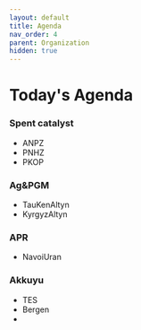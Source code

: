 ```yaml
---
layout: default
title: Agenda
nav_order: 4
parent: Organization
hidden: true
---
```


# Today's Agenda

### Spent catalyst
+ ANPZ
+ PNHZ
+ PKOP

### Ag&PGM
+ TauKenAltyn
+ KyrgyzAltyn

### APR
+ NavoiUran

### Akkuyu
+ TES
+ Bergen
+ 

### 


